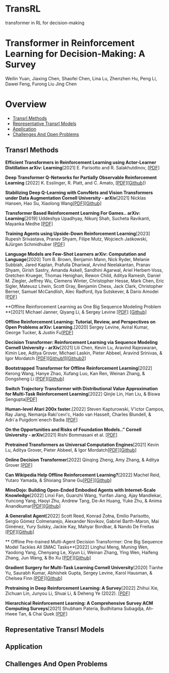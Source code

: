 # TransRL
transformer in RL for decision-making 




# Transformer in Reinforcement Learning for Decision-Making: A Survey
Weilin Yuan, Jiaxing Chen, Shaofei Chen, Lina Lu, Zhenzhen Hu, Peng Li, Dawei Feng, Furong Liu Jing Chen


# Overview
 - [Transrl Methods](##Transrl)
 - [Representative Transrl Models](##Representative)
 - [Application](##Application)
 - [Challenges And Open Problems](##Challenges)

## Transrl Methods
**Efficient Transformers in Reinforcement Learning using Actor-Learner Distillation arXiv: Learning**[2021]
E. Parisotto and R. Salakhutdinov, [[PDF]](https://arxiv.org/pdf/2104.01655.pdf)

**Deep Transformer Q-Networks for Partially Observable Reinforcement Learning** [2022]
K. Esslinger, R. Platt, and C. Amato,  [[PDF]](https://export.arxiv.org/pdf/2206.01078.pdf)[[Github]](https://github.com/kevslinger/DTQN))

**Stabilizing Deep Q-Learning with ConvNets and Vision Transformers under Data Augmentation Cornell University - arXiv**[2021]
 Nicklas Hansen, Hao Su,  Xiaolong Wang[[PDF]](https://export.arxiv.org/pdf/2107.00644.pdf)[[Github]](https://nicklashansen.github.io/SVEA)
 
**Transformer Based Reinforcement Learning For Games.. arXiv: Learning**[2019]
 Uddeshya Upadhyay, Nikunj Shah, Sucheta Ravikanti, Mayanka Medhe [[PDF]](https://arxiv.org/abs/1912.03918)
 
**Training Agents using Upside-Down Reinforcement Learning**[2023]
 Rupesh Srivastava, Pranav Shyam, Filipe Mutz, Wojciech Jaśkowski, &Jürgen Schmidhuber [[PDF]](http://export.arxiv.org/pdf/1912.02877v1.pdf)
 
**Language Models are Few-Shot Learners arXiv: Computation and Language**[2020]
Tom B. Brown, Benjamin Mann, Nick Ryder, Melanie Subbiah, Jared Kaplan, Prafulla Dhariwal, Arvind Neelakantan, Pranav Shyam, Girish Sastry, Amanda Askell, Sandhini Agarwal, Ariel Herbert-Voss, Gretchen Krueger, Thomas Henighan, Rewon Child, Aditya Ramesh, Daniel M. Ziegler, Jeffrey Wu, Clemens Winter, Christopher Hesse, Mark Chen, Eric Sigler, Mateusz Litwin, Scott Gray, Benjamin Chess, Jack Clark, Christopher Berner, Samuel McCandlish, Alec Radford, Ilya Sutskever, & Dario Amodei  [[PDF]](https://proceedings.neurips.cc/paper/2020/file/1457c0d6bfcb4967418bfb8ac142f64a-Paper.pdf)

**Offline Reinforcement Learning as One Big Sequence Modeling Problem **[2021]
Michael Janner, Qiyang Li, & Sergey Levine [[PDF]](http://export.arxiv.org/pdf/2106.02039v3.pdf) [[Github]](https://trajectory-transformer.github.io/)

**Offline Reinforcement Learning: Tutorial, Review, and Perspectives on Open Problems arXiv: Learning.**[2020]
Sergey Levine, Aviral Kumar, George Tucker, & Justin Fu[[PDF]](https://export.arxiv.org/pdf/2005.01643.pdf)

**Decision Transformer: Reinforcement Learning via Sequence Modeling Cornell University - arXiv**[2021]
Lili Chen, Kevin Lu, Aravind Rajeswaran, Kimin Lee, Aditya Grover, Michael Laskin, Pieter Abbeel, Aravind Srinivas, & Igor Mordatch [[PDF]](https://export.arxiv.org/pdf/2106.01345.pdf)[[Github1]](https://github.com/karpathy/minGPT)[[Github2]](https://github.com/karpathy/minGPT/blob/master/play_char.ipynb)

**Bootstrapped Transformer for Offline Reinforcement Learning**[2022]
Kerong Wang, Hanye Zhao, Xufang Luo, Kan Ren, Weinan Zhang, & Dongsheng Li  [[PDF]](https://export.arxiv.org/pdf/2206.08569v2.pdf)[[Github]](https://seqml.github.io/bootorl)

**Switch Trajectory Transformer with Distributional Value Approximation for Multi-Task Reinforcement Learning**[2022]
Qinjie Lin, Han Liu, & Biswa Sengupta[[PDF]](https://export.arxiv.org/pdf/2203.07413.pdf)

**Human-level Atari 200x faster.**[2022]
Steven Kapturowski, V\'ictor Campos, Ray Jiang, Nemanja Raki\'cevi\'c, Hado van Hasselt, Charles Blundell, & Adri\`a Puigdom\`enech Badia [[PDF]](https://export.arxiv.org/pdf/2209.07550v1.pdf)

**On the Opportunities and Risks of Foundation Models..” Cornell University - arXiv**[2021]
Rishi Bommasani et al.  [[PDF]](https://export.arxiv.org/pdf/2108.07258v3.pdf)

**Pretrained Transformers as Universal Computation Engines**[2021]
Kevin Lu, Aditya Grover, Pieter Abbeel, & Igor Mordatch[[PDF]](https://export.arxiv.org/pdf/2103.05247.pdf)[[Github]](https://github.com/kzl/universal-computation)

**Online Decision Transformer**[2022]
Qinqing Zheng, Amy Zhang, & Aditya Grover  [[PDF]](https://export.arxiv.org/pdf/2202.05607v2.pdf)

**Can Wikipedia Help Offline Reinforcement Learning?**[2022]
Machel Reid, Yutaro Yamada, & Shixiang Shane Gu[[PDF]](https://export.arxiv.org/pdf/2201.12122v3.pdf)[[Github]](https://github.com/machelreid/can-wikipedia-help-offline-rl)

**MineDojo: Building Open-Ended Embodied Agents with Internet-Scale Knowledge**[2022]
Linxi Fan, Guanzhi Wang, Yunfan Jiang, Ajay Mandlekar, Yuncong Yang, Haoyi Zhu, Andrew Tang, De-An Huang, Yuke Zhu, & Anima Anandkumar[[PDF]](https://export.arxiv.org/pdf/2206.08853v2.pdf)[[Github]](https://github.com/MineDojo/MineDojo)

**A Generalist Agent**[2022]
Scott Reed, Konrad Żołna, Emilio Parisotto, Sergio Gómez Colmenarejo, Alexander Novikov, Gabriel Barth-Maron, Mai Giménez, Yury Sulsky, Jackie Kay, Mahyar Bordbar, & Nando De Freitas [[PDF]](https://export.arxiv.org/pdf/2205.06175v3.pdf)[[Github]](https://github.com/rlworkgroup/metaworld/commit/a0009ed9a208ff9864a5c1368c04c273bb20dd06)

** Offline Pre-trained Multi-Agent Decision Transformer: One Big Sequence Model Tackles All SMAC Tasks**[2022]
Linghui Meng, Muning Wen, Yaodong Yang, Chenyang Le, Xiyun Li, Weinan Zhang, Ying Wen, Haifeng Zhang, Jun Wang, & Bo Xu [[PDF]](http://export.arxiv.org/pdf/2112.02845v3.pdf)[[Github]](https://github.com/ReinholdM/Offline-Pre-trained-Multi-Agent-Decision-Transformer)

**Gradient Surgery for Multi-Task Learning Cornell University**[2020]
Tianhe Yu, Saurabh Kumar, Abhishek Gupta, Sergey Levine, Karol Hausman, & Chelsea Finn [[PDF]](https://papers.nips.cc/paper/2020/file/3fe78a8acf5fda99de95303940a2420c-Paper.pdf)[[Github]](https://github.com/tianheyu927/PCGrad)

**Pretraining in Deep Reinforcement Learning: A Survey**[2022]
Zhihui Xie, Zichuan Lin, Junyou Li, Shuai Li, & Deheng Ye (2022). 
 [[PDF]](https://export.arxiv.org/pdf/2211.03959v1.pdf)
 
**Hierarchical Reinforcement Learning: A Comprehensive Survey ACM Computing Surveys**[2021]
Shubham Pateria, Budhitama Subagdja, Ah-Hwee Tan, & Chai Quek  [[PDF]](https://ink.library.smu.edu.sg/cgi/viewcontent.cgi?article=7054&context=sis_research)




## Representative Transrl Models

## Application

## Challenges And Open Problems



